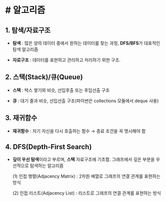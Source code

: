 # # 알고리즘

## 1. 탐색/자료구조

- **탐색** : 많은 양의 데이터 중에서 원하는 데이터를 찾는 과정, **DFS/BFS**가 대표적인 탐색 알고리즘

- **자료구조** : 데이터를 표현하고 관리하고 처리하기 위한 구조.

## 2. 스택(Stack)/큐(Queue)

- **스택** : 박스 쌓기와 비슷, 선입후출 또는 후입선출 구조

- **큐** : 대기 줄과 비슷, 선입선출 구조(파이썬은 collections 모듈에서 deque 사용)

## 3. 재귀함수

- **재귀함수** : 자기 자신을 다시 호출하는 함수 → 종료 조건을 꼭 명시해야 함

## 4. DFS(Depth-First Search)

- **깊이 우선 탐색**이라고 부르며, **스택** 자료구조에 기초함. 그래프에서 깊은 부분을 우선적으로 탐색하는 알고리즘
  
  (1) 인접 행렬(Adjacency Matrix) : 2차원 배열로 그래프의 연결 관계를 표현하는 방식
  
  (2) 인접 리스트(Adjacency List) : 리스트로 그래프의 연결 관계를 표현하는 방식
